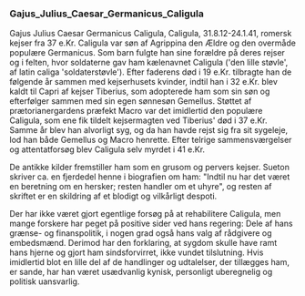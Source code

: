 ### Gajus_Julius_Caesar_Germanicus_Caligula


Gajus Julius Caesar Germanicus Caligula, Caligula, 31.8.12-24.1.41, romersk kejser fra 37 e.Kr. Caligula var søn af Agrippina den Ældre og den overmåde populære Germanicus. Som barn fulgte han sine forældre på deres rejser og i felten, hvor soldaterne gav ham kælenavnet Caligula ('den lille støvle', af latin caliga 'soldaterstøvle'). Efter faderens død i 19 e.Kr. tilbragte han de følgende år sammen med kejserhusets kvinder, indtil han i 32 e.Kr. blev kaldt til Capri af kejser Tiberius, som adopterede ham som sin søn og efterfølger sammen med sin egen sønnesøn Gemellus. Støttet af prætorianergardens præfekt Macro var det imidlertid den populære Caligula, som ene fik tildelt kejsermagten ved Tiberius' død i 37 e.Kr. Samme år blev han alvorligt syg, og da han havde rejst sig fra sit sygeleje, lod han både Gemellus og Macro henrette. Efter telrige sammensværgelser og attentatforsøg blev Caligula selv myrdet i 41 e.Kr.

De antikke kilder fremstiller ham som en grusom og pervers kejser. Sueton skriver ca. en fjerdedel henne i biografien om ham: "Indtil nu har det været en beretning om en hersker; resten handler om et uhyre", og resten af skriftet er en skildring af et blodigt og vilkårligt despoti.

Der har ikke været gjort egentlige forsøg på at rehabilitere Caligula, men mange forskere har peget på positive sider ved hans regering: Dele af hans grænse- og finanspolitik, i nogen grad også hans valg af rådgivere og embedsmænd. Derimod har den forklaring, at sygdom skulle have ramt hans hjerne og gjort ham sindsforvirret, ikke vundet tilslutning. Hvis imidlertid blot en lille del af de handlinger og udtalelser, der tillægges ham, er sande, har han været usædvanlig kynisk, personligt uberegnelig og politisk uansvarlig.